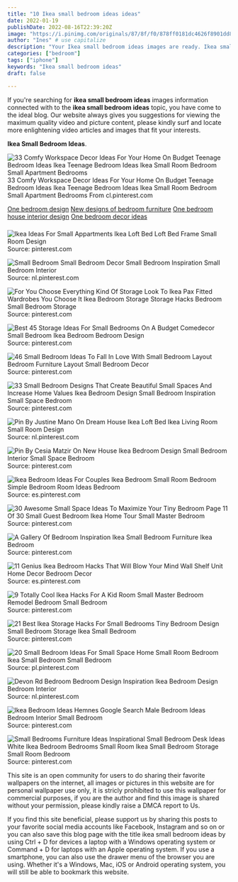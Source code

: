 ```yaml
---
title: "10 Ikea small bedroom ideas ideas"
date: 2022-01-19
publishDate: 2022-08-16T22:39:20Z
image: "https://i.pinimg.com/originals/87/8f/f0/878ff0181dc4626f8901dd82f4c6618c.jpg"
author: "Ines" # use capitalize
description: "Your Ikea small bedroom ideas images are ready. Ikea small bedroom ideas are a topic that is being searched for and liked by netizens today. You can Get the Ikea small bedroom ideas files here. Find and Download all free vectors."
categories: ["bedroom"]
tags: ["iphone"]
keywords: "Ikea small bedroom ideas"
draft: false

---
```


If you're searching for **ikea small bedroom ideas** images information connected with to the **ikea small bedroom ideas** topic, you have come to the ideal  blog.  Our website always  gives you  suggestions  for viewing  the maximum  quality video and picture  content, please kindly surf and locate more enlightening video articles and images  that fit your interests.

**Ikea Small Bedroom Ideas**. 

![33 Comfy Workspace Decor Ideas For Your Home On Budget Teenage Bedroom Ideas Ikea Teenage Bedroom Ideas Ikea Small Room Bedroom Small Apartment Bedrooms](https://i.pinimg.com/originals/8f/44/ab/8f44ab43e074d1e8fedea47a77abc32e.jpg "33 Comfy Workspace Decor Ideas For Your Home On Budget Teenage Bedroom Ideas Ikea Teenage Bedroom Ideas Ikea Small Room Bedroom Small Apartment Bedrooms")
33 Comfy Workspace Decor Ideas For Your Home On Budget Teenage Bedroom Ideas Ikea Teenage Bedroom Ideas Ikea Small Room Bedroom Small Apartment Bedrooms From cl.pinterest.com

[One bedroom design](/one-bedroom-design/)
[New designs of bedroom furniture](/new-designs-of-bedroom-furniture/)
[One bedroom house interior design](/one-bedroom-house-interior-design/)
[One bedroom decor ideas](/one-bedroom-decor-ideas/)



### 

 


![Ikea Ideas For Small Appartments Ikea Loft Bed Loft Bed Frame Small Room Design](https://i.pinimg.com/originals/f4/04/59/f40459f7ea46b11209adc3442564de73.jpg "Ikea Ideas For Small Appartments Ikea Loft Bed Loft Bed Frame Small Room Design")
Source: pinterest.com

 

![Small Bedroom Small Bedroom Decor Small Bedroom Inspiration Small Bedroom Interior](https://i.pinimg.com/originals/6f/5c/de/6f5cdef110bdcc2a0f802f7213024149.jpg "Small Bedroom Small Bedroom Decor Small Bedroom Inspiration Small Bedroom Interior")
Source: nl.pinterest.com

 

![For You Choose Everything Kind Of Storage Look To Ikea Pax Fitted Wardrobes You Choose It Ikea Bedroom Storage Storage Hacks Bedroom Small Bedroom Storage](https://i.pinimg.com/originals/95/10/30/9510306851c5a869d0719b5defd74275.jpg "For You Choose Everything Kind Of Storage Look To Ikea Pax Fitted Wardrobes You Choose It Ikea Bedroom Storage Storage Hacks Bedroom Small Bedroom Storage")
Source: pinterest.com

 

![Best 45 Storage Ideas For Small Bedrooms On A Budget Comedecor Small Bedroom Ikea Bedroom Bedroom Design](https://i.pinimg.com/originals/1a/ca/12/1aca12c70a3b28a2475bea46d0f20c4f.jpg "Best 45 Storage Ideas For Small Bedrooms On A Budget Comedecor Small Bedroom Ikea Bedroom Bedroom Design")
Source: pinterest.com

 

![46 Small Bedroom Ideas To Fall In Love With Small Bedroom Layout Bedroom Furniture Layout Small Bedroom Decor](https://i.pinimg.com/originals/24/33/13/243313264e8de7152f40a3f65e63a33a.jpg "46 Small Bedroom Ideas To Fall In Love With Small Bedroom Layout Bedroom Furniture Layout Small Bedroom Decor")
Source: pinterest.com

 

![33 Small Bedroom Designs That Create Beautiful Small Spaces And Increase Home Values Ikea Bedroom Design Small Bedroom Inspiration Small Space Bedroom](https://i.pinimg.com/originals/65/27/31/6527313526d081567b0fa7fb0331fd81.jpg "33 Small Bedroom Designs That Create Beautiful Small Spaces And Increase Home Values Ikea Bedroom Design Small Bedroom Inspiration Small Space Bedroom")
Source: pinterest.com

 

![Pin By Justine Mano On Dream House Ikea Loft Bed Ikea Living Room Small Room Design](https://i.pinimg.com/originals/f0/8b/b4/f08bb480b5ac5d4b747849ad9d0c90b3.jpg "Pin By Justine Mano On Dream House Ikea Loft Bed Ikea Living Room Small Room Design")
Source: nl.pinterest.com

 

![Pin By Cesia Matzir On New House Ikea Bedroom Design Small Bedroom Interior Small Space Bedroom](https://i.pinimg.com/originals/7f/b0/8f/7fb08fe10eafe297fd4fdf1d7f5561cc.jpg "Pin By Cesia Matzir On New House Ikea Bedroom Design Small Bedroom Interior Small Space Bedroom")
Source: pinterest.com

 

![Ikea Bedroom Ideas For Couples Ikea Bedroom Small Room Bedroom Simple Bedroom Room Ideas Bedroom](https://i.pinimg.com/736x/02/76/0f/02760f86c97bbbb8c3cc1584fd68674f.jpg "Ikea Bedroom Ideas For Couples Ikea Bedroom Small Room Bedroom Simple Bedroom Room Ideas Bedroom")
Source: es.pinterest.com

 

![30 Awesome Small Space Ideas To Maximize Your Tiny Bedroom Page 11 Of 30 Small Guest Bedroom Ikea Home Tour Small Master Bedroom](https://i.pinimg.com/originals/26/8c/2b/268c2bfdccdf6d3d6083a6eb627752b9.jpg "30 Awesome Small Space Ideas To Maximize Your Tiny Bedroom Page 11 Of 30 Small Guest Bedroom Ikea Home Tour Small Master Bedroom")
Source: pinterest.com

 

![A Gallery Of Bedroom Inspiration Ikea Small Bedroom Furniture Ikea Bedroom](https://i.pinimg.com/originals/1e/c3/24/1ec324c329ecd69c766b317b74d3f912.jpg "A Gallery Of Bedroom Inspiration Ikea Small Bedroom Furniture Ikea Bedroom")
Source: pinterest.com

 

![11 Genius Ikea Bedroom Hacks That Will Blow Your Mind Wall Shelf Unit Home Decor Bedroom Decor](https://i.pinimg.com/originals/dd/d0/2f/ddd02f66530786175f6cee550c4f77ed.png "11 Genius Ikea Bedroom Hacks That Will Blow Your Mind Wall Shelf Unit Home Decor Bedroom Decor")
Source: es.pinterest.com

 

![9 Totally Cool Ikea Hacks For A Kid Room Small Master Bedroom Remodel Bedroom Small Bedroom](https://i.pinimg.com/originals/2d/26/d5/2d26d586aa793b4933cc14bca08356a8.jpg "9 Totally Cool Ikea Hacks For A Kid Room Small Master Bedroom Remodel Bedroom Small Bedroom")
Source: pinterest.com

 

![21 Best Ikea Storage Hacks For Small Bedrooms Tiny Bedroom Design Small Bedroom Storage Ikea Small Bedroom](https://i.pinimg.com/originals/a2/02/06/a20206960e278c5611153fe75a45e018.jpg "21 Best Ikea Storage Hacks For Small Bedrooms Tiny Bedroom Design Small Bedroom Storage Ikea Small Bedroom")
Source: pinterest.com

 

![20 Small Bedroom Ideas For Small Space Home Small Room Bedroom Ikea Small Bedroom Small Bedroom](https://i.pinimg.com/564x/96/01/41/96014132abeca747d599405aaaa50c13.jpg "20 Small Bedroom Ideas For Small Space Home Small Room Bedroom Ikea Small Bedroom Small Bedroom")
Source: pl.pinterest.com

 

![Devon Rd Bedroom Bedroom Design Inspiration Ikea Bedroom Design Bedroom Interior](https://i.pinimg.com/originals/52/66/f9/5266f938c8efe11460b9e2824ff985d9.jpg "Devon Rd Bedroom Bedroom Design Inspiration Ikea Bedroom Design Bedroom Interior")
Source: nl.pinterest.com

 

![Ikea Bedroom Ideas Hemnes Google Search Male Bedroom Ideas Bedroom Interior Small Bedroom](https://i.pinimg.com/originals/58/17/0b/58170ba2670cb2a9564daa7fc01d220d.jpg "Ikea Bedroom Ideas Hemnes Google Search Male Bedroom Ideas Bedroom Interior Small Bedroom")
Source: pinterest.com

 

![Small Bedrooms Furniture Ideas Inspirational Small Bedroom Desk Ideas White Ikea Bedroom Bedrooms Small Room Ikea Small Bedroom Storage Small Room Bedroom](https://i.pinimg.com/originals/87/8f/f0/878ff0181dc4626f8901dd82f4c6618c.jpg "Small Bedrooms Furniture Ideas Inspirational Small Bedroom Desk Ideas White Ikea Bedroom Bedrooms Small Room Ikea Small Bedroom Storage Small Room Bedroom")
Source: pinterest.com

 

This site is an open community for users to do sharing their favorite wallpapers on the internet, all images or pictures in this website are for personal wallpaper use only, it is stricly prohibited to use this wallpaper for commercial purposes, if you are the author and find this image is shared without your permission, please kindly raise a DMCA report to Us.

If you find this site beneficial, please support us by sharing this posts to your favorite social media accounts like Facebook, Instagram and so on or you can also save this blog page with the title ikea small bedroom ideas by using Ctrl + D for devices a laptop with a Windows operating system or Command + D for laptops with an Apple operating system. If you use a smartphone, you can also use the drawer menu of the browser you are using. Whether it's a Windows, Mac, iOS or Android operating system, you will still be able to bookmark this website.
